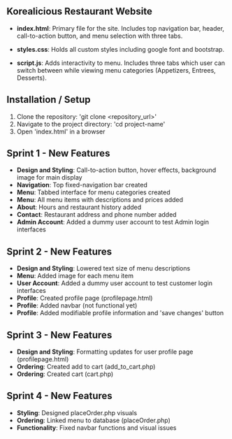 ## Korealicious Restaurant Website

- **index.html**: Primary file for the site. Includes top navigation bar, header, call-to-action button, and menu selection with three tabs. 

- **styles.css**: Holds all custom styles including google font and bootstrap.

- **script.js**: Adds interactivity to menu. Includes three tabs which user can switch between while viewing menu categories (Appetizers, Entrees, Desserts).


## Installation / Setup
1. Clone the repository: 'git clone <repository_url>'
2. Navigate to the project directory: 'cd project-name'
3. Open 'index.html' in a browser


## Sprint 1 - New Features 
- **Design and Styling**: Call-to-action button, hover effects, background image for main display
- **Navigation**: Top fixed-navigation bar created
- **Menu**: Tabbed interface for menu categories created
- **Menu**: All menu items with descriptions and prices added
- **About**: Hours and restaurant history added
- **Contact**: Restaurant address and phone number added
- **Admin Account**: Added a dummy user account to test Admin login interfaces


## Sprint 2 - New Features
- **Design and Styling**: Lowered text size of menu descriptions
- **Menu**: Added image for each menu item
- **User Account**: Added a dummy user account to test customer login interfaces
- **Profile**: Created profile page (profilepage.html)
- **Profile**: Added navbar (not functional yet)
- **Profile**: Added modifiable profile information and 'save changes' button


## Sprint 3 - New Features
- **Design and Styling**: Formatting updates for user profile page (profilepage.html)
- **Ordering**: Created add to cart (add_to_cart.php)
- **Ordering**: Created cart (cart.php)  


## Sprint 4 - New Features
- **Styling**: Designed placeOrder.php visuals
- **Ordering**: Linked menu to database (placeOrder.php)
- **Functionality**: Fixed navbar functions and visual issues
